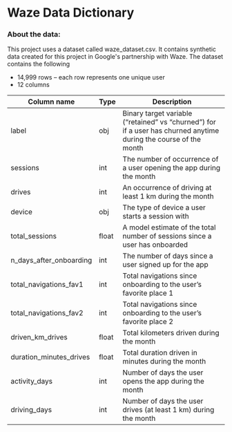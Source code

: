 # Waze Data Dictionary
### About the data:
This project uses a dataset called waze_dataset.csv. It contains synthetic data created for this project in Google's partnership with Waze. 
The dataset contains the following
- 14,999 rows – each row represents one unique user 
- 12 columns

| Column name             	| Type  	| Description                                                                                                        	|
|-------------------------	|-------	|--------------------------------------------------------------------------------------------------------------------	|
| label                   	| obj   	| Binary target variable (“retained” vs “churned”) for if a user has churned anytime during the course of the month  	|
| sessions                	| int   	| The number of occurrence of a user opening the app during the month                                                	|
| drives                  	| int   	| An occurrence of driving at least 1 km during the month                                                            	|
| device                  	| obj   	| The type of device a user starts a session with                                                                    	|
| total_sessions          	| float 	| A model estimate of the total number of sessions since a user has onboarded                                        	|
| n_days_after_onboarding 	| int   	| The number of days since a user signed up for the app                                                              	|
| total_navigations_fav1  	| int   	| Total navigations since onboarding to the user’s favorite place 1                                                  	|
| total_navigations_fav2  	| int   	| Total navigations since onboarding to the user’s favorite place 2                                                  	|
| driven_km_drives        	| float 	| Total kilometers driven during the month                                                                           	|
| duration_minutes_drives 	| float 	| Total duration driven in minutes during the month                                                                  	|
| activity_days           	| int   	| Number of days the user opens the app during the month                                                             	|
| driving_days            	| int   	| Number of days the user drives (at least 1 km) during the month                                                    	|
